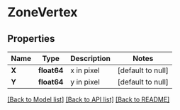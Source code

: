 # ZoneVertex

## Properties
Name | Type | Description | Notes
------------ | ------------- | ------------- | -------------
**X** | **float64** | x in pixel | [default to null]
**Y** | **float64** | y in pixel | [default to null]

[[Back to Model list]](../README.md#documentation-for-models) [[Back to API list]](../README.md#documentation-for-api-endpoints) [[Back to README]](../README.md)


